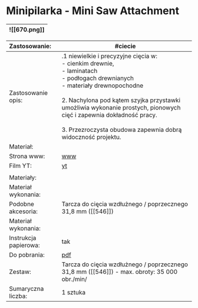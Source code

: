 # Minipilarka - Mini Saw Attachment


| ![[670.png]] |
| ------------ |

| Zastosowanie:         | #ciecie                                                                                                                                                                                                                                                                                                                                           |
| :-------------------- | ------------------------------------------------------------------------------------------------------------------------------------------------------------------------------------------------------------------------------------------------------------------------------------------------------------------------------------------------- |
| Zastosowanie opis:    | .1 niewielkie i precyzyjne cięcia w:<br>    - cienkim drewnie,<br>    - laminatach<br>    - podłogach drewnianych<br>    - materiały drewnopochodne<br><br>2. Nachylona pod kątem szyjka przystawki umożliwia wykonanie prostych, pionowych cięć i zapewnia dokładność pracy.<br><br>3. Przezroczysta obudowa zapewnia dobrą widoczność projektu. |
| Materiał:             |                                                                                                                                                                                                                                                                                                                                                   |
| Strona www:           | [www](https://www.dremel.com/pl/pl/p/minipilarka-dremel-26150670ja)                                                                                                                                                                                                                                                                               |
| Film YT:              | [yt](https://youtu.be/sTmmVwoapQo)                                                                                                                                                                                                                                                                                                                |
|                       |                                                                                                                                                                                                                                                                                                                                                   |
| Materiały:            |                                                                                                                                                                                                                                                                                                                                                   |
| Materiał wykonania:   |                                                                                                                                                                                                                                                                                                                                                   |
| Podobne akcesoria:    | Tarcza do cięcia wzdłużnego / poprzecznego 31,8 mm ([[546]])                                                                                                                                                                                                                                                                                      |
| Materiał wykonania:   |                                                                                                                                                                                                                                                                                                                                                   |
| Instrukcja papierowa: | tak                                                                                                                                                                                                                                                                                                                                               |
| Do pobrania:          | [pdf](https://www.dremel.com/storage/pl-pl/minipilarka-dremel-236-original-pdf-2039-pl-pl.pdf)                                                                                                                                                                                                                                                    |
| Zestaw:               | Tarcza do cięcia wzdłużnego / poprzecznego 31,8 mm ([[546]]) - max. obroty: 35 000 obr./min/                                                                                                                                                                                                                                                      |
| Sumaryczna liczba:    | 1 sztuka                                                                                                                                                                                                                                                                                                                                          |
